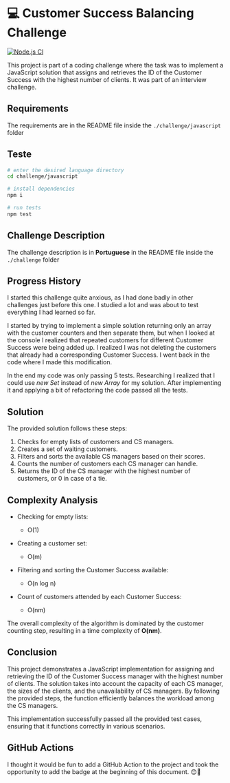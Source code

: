 # 💻 Customer Success Balancing Challenge

[![Node.js CI](https://github.com/Cleok3Lima/CustomerSuccessBalancing-challenge/actions/workflows/node.js.yml/badge.svg)](https://github.com/Cleok3Lima/CustomerSuccessBalancing-challenge/actions/workflows/node.js.yml)

This project is part of a coding challenge where the task was to implement a JavaScript solution that assigns and retrieves the ID of the Customer Success with the highest number of clients. It was part of an interview challenge.

## Requirements

The requirements are in the README file inside the <code>./challenge/javascript</code> folder

## Teste

```sh
# enter the desired language directory
cd challenge/javascript

# install dependencies
npm i

# run tests
npm test

```

## Challenge Description

The challenge description is in **Portuguese** in the README file inside the <code>./challenge</code> folder

## Progress History

I started this challenge quite anxious, as I had done badly in other challenges just before this one. I studied a lot and was about to test everything I had learned so far.

I started by trying to implement a simple solution returning only an array with the customer counters and then separate them, but when I looked at the console I realized that repeated customers for different Customer Success were being added up. I realized I was not deleting the customers that already had a corresponding Customer Success. I went back in the code where I made this modification.

In the end my code was only passing 5 tests. Researching I realized that I could use _new Set_ instead of _new Array_ for my solution. After implementing it and applying a bit of refactoring the code passed all the tests.

## Solution

The provided solution follows these steps:

1. Checks for empty lists of customers and CS managers.
2. Creates a set of waiting customers.
3. Filters and sorts the available CS managers based on their scores.
4. Counts the number of customers each CS manager can handle.
5. Returns the ID of the CS manager with the highest number of customers, or 0 in case of a tie.

## Complexity Analysis

- Checking for empty lists:

  - O(1)

- Creating a customer set:

  - O(m)

- Filtering and sorting the Customer Success available:

  - O(n log n)

- Count of customers attended by each Customer Success:
  - O(nm)

The overall complexity of the algorithm is dominated by the customer counting step, resulting in a time complexity of **O(nm)**.

## Conclusion

This project demonstrates a JavaScript implementation for assigning and retrieving the ID of the Customer Success manager with the highest number of clients. The solution takes into account the capacity of each CS manager, the sizes of the clients, and the unavailability of CS managers. By following the provided steps, the function efficiently balances the workload among the CS managers.

This implementation successfully passed all the provided test cases, ensuring that it functions correctly in various scenarios.

## GitHub Actions

I thought it would be fun to add a GitHub Action to the project and took the opportunity to add the badge at the beginning of this document. 😊💜

